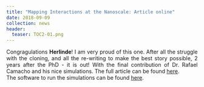 ```yaml
---
title: "Mapping Interactions at the Nanoscale: Article online"
date: 2018-09-09
collection: news
header:
  teaser: TOC2-01.png
---
```


<p align= "justify">
Congragulations <b>Herlinde</b>!
I am very proud of this one. After all the struggle with the cloning, and all the re-writing to make the best story possible, 2 years after the PhD - it is out!
With the final contribution of Dr. Rafael Camacho and his nice simulations.
The full article can be found  <a href="https://pubs.acs.org/doi/10.1021/acsnano.8b01227 "><u>here</u></a>.<br>
The software to run the simulations can be found <a href="https://github.com/CamachoDejay/diffusion_binding_simulations"><u>here</u></a>.<br>
<br>
